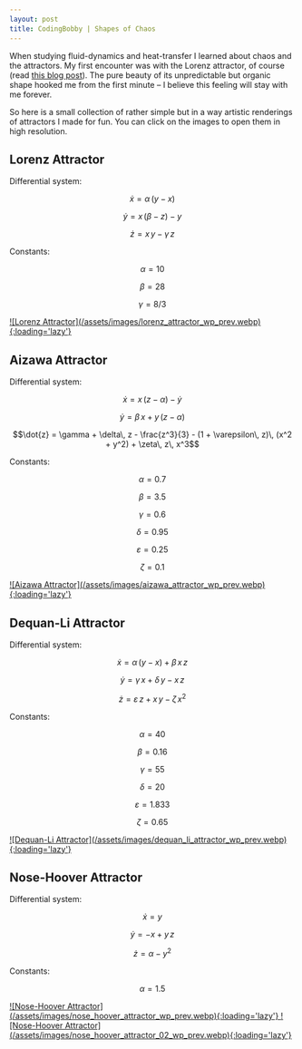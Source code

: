 ```yaml
---
layout: post
title: CodingBobby | Shapes of Chaos
---
```

When studying fluid-dynamics and heat-transfer I learned about chaos and the attractors.
My first encounter was with the Lorenz attractor, of course (read [this blog post](/blog/beautiful-chaos)).
The pure beauty of its unpredictable but organic shape hooked me from the first minute – I believe this feeling will stay with me forever.

So here is a small collection of rather simple but in a way artistic renderings of attractors I made for fun.
You can click on the images to open them in high resolution.


## Lorenz Attractor
Differential system:

$$\dot{x} = \alpha\, (y - x)$$

$$\dot{y} = x\, (\beta - z) - y$$

$$\dot{z} = x\, y - \gamma\, z$$

Constants:

$$\alpha = 10$$

$$\beta = 28$$

$$\gamma = 8/3$$

<a href="/assets/images/lorenz_attractor_wp.png" target="_blank">
   ![Lorenz Attractor](/assets/images/lorenz_attractor_wp_prev.webp){:loading='lazy'}
</a>


## Aizawa Attractor
Differential system:

$$\dot{x} = x\, (z - \alpha) - \dot{y}$$

$$\dot{y} = \beta\, x + y\, (z - \alpha)$$

$$\dot{z} = \gamma + \delta\, z - \frac{z^3}{3} - (1 + \varepsilon\, z)\, (x^2 + y^2) + \zeta\, z\, x^3$$

Constants:

$$\alpha = 0.7$$

$$\beta = 3.5$$

$$\gamma = 0.6$$

$$\delta = 0.95$$

$$\varepsilon = 0.25$$

$$\zeta = 0.1$$

<a href="/assets/images/aizawa_attractor_wp.png" target="_blank">
   ![Aizawa Attractor](/assets/images/aizawa_attractor_wp_prev.webp){:loading='lazy'}
</a>


## Dequan-Li Attractor
Differential system:

$$\dot{x} = \alpha\, (y - x) + \beta\, x\, z$$

$$\dot{y} = \gamma\, x + \delta\, y - x\, z$$

$$\dot{z} = \varepsilon\, z + x\, y - \zeta\, x^2$$

Constants:

$$\alpha = 40$$

$$\beta = 0.16$$

$$\gamma = 55$$

$$\delta = 20$$

$$\varepsilon = 1.833$$

$$\zeta = 0.65$$

<a href="/assets/images/dequan_li_attractor_wp.png" target="_blank">
   ![Dequan-Li Attractor](/assets/images/dequan_li_attractor_wp_prev.webp){:loading='lazy'}
</a>

## Nose-Hoover Attractor
Differential system:

$$\dot{x} = y$$

$$\dot{y} = -x + y\, z$$

$$\dot{z} = \alpha - y^2$$

Constants:

$$\alpha = 1.5$$

<a href="/assets/images/nose_hoover_attractor_wp.png" target="_blank">
   ![Nose-Hoover Attractor](/assets/images/nose_hoover_attractor_wp_prev.webp){:loading='lazy'}
</a>

<a href="/assets/images/nose_hoover_attractor_02_wp.png" target="_blank">
   ![Nose-Hoover Attractor](/assets/images/nose_hoover_attractor_02_wp_prev.webp){:loading='lazy'}
</a>
